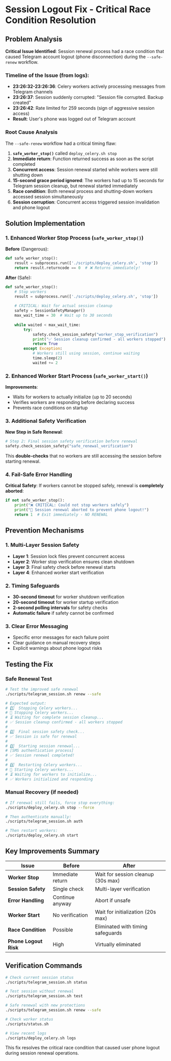 # Session Logout Fix - Critical Race Condition Resolution

## Problem Analysis

**Critical Issue Identified**: Session renewal process had a race condition that caused Telegram account logout (phone disconnection) during the `--safe-renew` workflow.

### Timeline of the Issue (from logs):
- **23:26:32-23:26:36**: Celery workers actively processing messages from Telegram channels
- **23:26:37**: Session suddenly corrupted: "Session file corrupted. Backup created"
- **23:26:42**: Rate limited for 259 seconds (sign of aggressive session access)
- **Result**: User's phone was logged out of Telegram account

### Root Cause Analysis

The `--safe-renew` workflow had a critical timing flaw:

1. **`safe_worker_stop()`** called `deploy_celery.sh stop` 
2. **Immediate return**: Function returned success as soon as the script completed
3. **Concurrent access**: Session renewal started while workers were still shutting down
4. **15-second grace period ignored**: The workers had up to 15 seconds for Telegram session cleanup, but renewal started immediately
5. **Race condition**: Both renewal process and shutting-down workers accessed session simultaneously
6. **Session corruption**: Concurrent access triggered session invalidation and phone logout

## Solution Implementation

### 1. Enhanced Worker Stop Process (`safe_worker_stop()`)

**Before** (Dangerous):
```python
def safe_worker_stop():
    result = subprocess.run(['./scripts/deploy_celery.sh', 'stop'])
    return result.returncode == 0  # ❌ Returns immediately!
```

**After** (Safe):
```python
def safe_worker_stop():
    # Stop workers
    result = subprocess.run(['./scripts/deploy_celery.sh', 'stop'])
    
    # CRITICAL: Wait for actual session cleanup
    safety = SessionSafetyManager()
    max_wait_time = 30  # Wait up to 30 seconds
    
    while waited < max_wait_time:
        try:
            safety.check_session_safety("worker_stop_verification")
            print("✅ Session cleanup confirmed - all workers stopped")
            return True
        except Exception:
            # Workers still using session, continue waiting
            time.sleep(2)
            waited += 2
```

### 2. Enhanced Worker Start Process (`safe_worker_start()`)

**Improvements**:
- Waits for workers to actually initialize (up to 20 seconds)
- Verifies workers are responding before declaring success
- Prevents race conditions on startup

### 3. Additional Safety Verification

**New Step in Safe Renewal**:
```python
# Step 2: Final session safety verification before renewal
safety.check_session_safety("safe_renewal_verification")
```

This **double-checks** that no workers are still accessing the session before starting renewal.

### 4. Fail-Safe Error Handling

**Critical Safety**: If workers cannot be stopped safely, renewal is **completely aborted**:
```python
if not safe_worker_stop():
    print("❌ CRITICAL: Could not stop workers safely")
    print("🚨 Session renewal aborted to prevent phone logout!")
    return 1  # Exit immediately - NO RENEWAL
```

## Prevention Mechanisms

### 1. Multi-Layer Session Safety
- **Layer 1**: Session lock files prevent concurrent access
- **Layer 2**: Worker stop verification ensures clean shutdown
- **Layer 3**: Final safety check before renewal starts
- **Layer 4**: Enhanced worker start verification

### 2. Timing Safeguards
- **30-second timeout** for worker shutdown verification
- **20-second timeout** for worker startup verification  
- **2-second polling intervals** for safety checks
- **Automatic failure** if safety cannot be confirmed

### 3. Clear Error Messaging
- Specific error messages for each failure point
- Clear guidance on manual recovery steps
- Explicit warnings about phone logout risks

## Testing the Fix

### Safe Renewal Test
```bash
# Test the improved safe renewal
./scripts/telegram_session.sh renew --safe

# Expected output:
# 1️⃣  Stopping Celery workers...
# 🛑 Stopping Celery workers...
# ⏳ Waiting for complete session cleanup...
# ✅ Session cleanup confirmed - all workers stopped
# 
# 2️⃣  Final session safety check...
# ✅ Session is safe for renewal
# 
# 3️⃣  Starting session renewal...
# [SMS authentication process]
# ✅ Session renewal completed!
# 
# 4️⃣  Restarting Celery workers...
# 🚀 Starting Celery workers...
# ⏳ Waiting for workers to initialize...
# ✅ Workers initialized and responding
```

### Manual Recovery (if needed)
```bash
# If renewal still fails, force stop everything:
./scripts/deploy_celery.sh stop --force

# Then authenticate manually:
./scripts/telegram_session.sh auth

# Then restart workers:
./scripts/deploy_celery.sh start
```

## Key Improvements Summary

| Issue | Before | After |
|-------|--------|-------|
| **Worker Stop** | Immediate return | Wait for session cleanup (30s max) |
| **Session Safety** | Single check | Multi-layer verification |
| **Error Handling** | Continue anyway | Abort if unsafe |
| **Worker Start** | No verification | Wait for initialization (20s max) |
| **Race Condition** | Possible | Eliminated with timing safeguards |
| **Phone Logout Risk** | High | Virtually eliminated |

## Verification Commands

```bash
# Check current session status
./scripts/telegram_session.sh status

# Test session without renewal
./scripts/telegram_session.sh test

# Safe renewal with new protections
./scripts/telegram_session.sh renew --safe

# Check worker status
./scripts/status.sh

# View recent logs
./scripts/deploy_celery.sh logs
```

This fix resolves the critical race condition that caused user phone logout during session renewal operations.